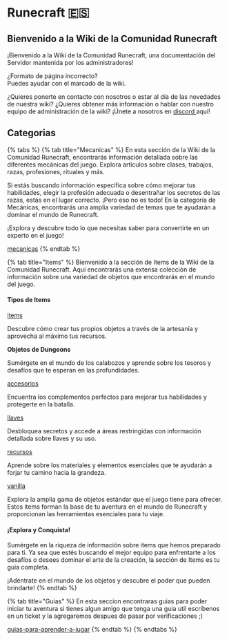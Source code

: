 # Runecraft 🇪🇸

## Bienvenido a la Wiki de la Comunidad Runecraft

¡Bienvenido a la Wiki de la Comunidad Runecraft, una documentación del Servidor mantenida por los administradores!

¿Formato de página incorrecto?\
Puedes ayudar con el marcado de la wiki.

¿Quieres ponerte en contacto con nosotros o estar al día de las novedades de nuestra wiki? ¿Quieres obtener más información o hablar con nuestro equipo de administración de la wiki? ¡Únete a nosotros en [discord ](https://discord.runecraft.me)aquí!

## Categorias

{% tabs %}
{% tab title="Mecanicas" %}
En esta sección de la Wiki de la Comunidad Runecraft, encontrarás información detallada sobre las diferentes mecánicas del juego. Explora artículos sobre clases, trabajos, razas, profesiones, rituales y más.

Si estás buscando información específica sobre cómo mejorar tus habilidades, elegir la profesión adecuada o desentrañar los secretos de las razas, estás en el lugar correcto. ¡Pero eso no es todo! En la categoría de Mecánicas, encontrarás una amplia variedad de temas que te ayudarán a dominar el mundo de Runecraft.

¡Explora y descubre todo lo que necesitas saber para convertirte en un experto en el juego!

[mecanicas](mecanicas/ "mention")
{% endtab %}

{% tab title="Items" %}
Bienvenido a la sección de Items de la Wiki de la Comunidad Runecraft. Aquí encontrarás una extensa colección de información sobre una variedad de objetos que encontrarás en el mundo del juego.

#### Tipos de Items

[items](items/ "mention")

Descubre cómo crear tus propios objetos a través de la artesanía y aprovecha al máximo tus recursos.

**Objetos de Dungeons**

Sumérgete en el mundo de los calabozos y aprende sobre los tesoros y desafíos que te esperan en las profundidades.

[accesorios](items/accesorios/ "mention")

Encuentra los complementos perfectos para mejorar tus habilidades y protegerte en la batalla.

[llaves](items/llaves/ "mention")

Desbloquea secretos y accede a áreas restringidas con información detallada sobre llaves y su uso.

[recursos](items/recursos/ "mention")

Aprende sobre los materiales y elementos esenciales que te ayudarán a forjar tu camino hacia la grandeza.

[vanilla](items/genericos/vanilla/ "mention")

Explora la amplia gama de objetos estándar que el juego tiene para ofrecer. Estos items forman la base de tu aventura en el mundo de Runecraft y proporcionan las herramientas esenciales para tu viaje.

#### ¡Explora y Conquista!

Sumérgete en la riqueza de información sobre items que hemos preparado para ti. Ya sea que estés buscando el mejor equipo para enfrentarte a los desafíos o desees dominar el arte de la creación, la sección de Items es tu guía completa.

¡Adéntrate en el mundo de los objetos y descubre el poder que pueden brindarte!
{% endtab %}

{% tab title="Guias" %}
En esta seccion encontraras guias para poder iniciar tu aventura si tienes algun amigo que tenga una guia util escribenos en un ticket y la agregaremos despues de pasar por verificaciones ;)

[guias-para-aprender-a-jugar](readme/guias-para-aprender-a-jugar/ "mention")
{% endtab %}
{% endtabs %}